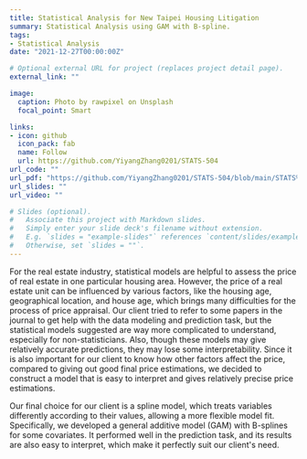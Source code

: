 ```yaml
---
title: Statistical Analysis for New Taipei Housing Litigation
summary: Statistical Analysis using GAM with B-spline.
tags:
- Statistical Analysis
date: "2021-12-27T00:00:00Z"

# Optional external URL for project (replaces project detail page).
external_link: ""

image:
  caption: Photo by rawpixel on Unsplash
  focal_point: Smart

links:
- icon: github
  icon_pack: fab
  name: Follow
  url: https://github.com/YiyangZhang0201/STATS-504
url_code: ""
url_pdf: "https://github.com/YiyangZhang0201/STATS-504/blob/main/STATS%20504%20HW4%20FINAL.pdf"
url_slides: ""
url_video: ""

# Slides (optional).
#   Associate this project with Markdown slides.
#   Simply enter your slide deck's filename without extension.
#   E.g. `slides = "example-slides"` references `content/slides/example-slides.md`.
#   Otherwise, set `slides = ""`.
---
```


For the real estate industry, statistical models are helpful to assess the price of real estate in one particular housing area. However, the price of a real estate unit can be influenced by various factors, like the housing age, geographical location, and house age, which brings many difficulties for the process of price appraisal. Our client tried to refer to some papers in the journal to get help with the data modeling and prediction task, but the statistical models suggested are way more complicated to understand, especially for non-statisticians. Also, though these models may give relatively accurate predictions, they may lose some interpretability. Since it is also important for our client to know how other factors affect the price, compared to giving out good final price estimations, we decided to construct a model that is easy to interpret and gives relatively precise price estimations.

Our final choice for our client is a spline model, which treats variables differently according to their values, allowing a more flexible model fit. Specifically, we developed a general additive model (GAM) with B-splines for some covariates. It performed well in the prediction task, and its results are also easy to interpret, which make it perfectly suit our client's need.
